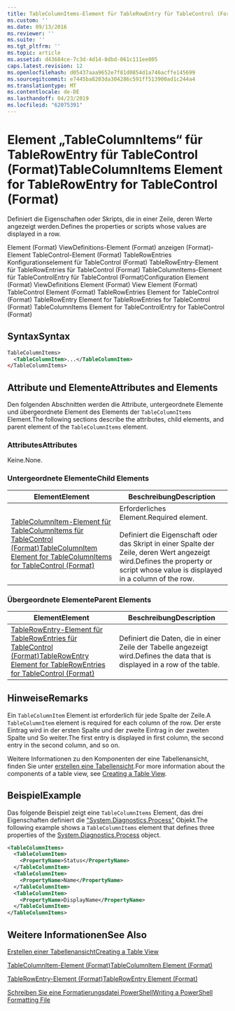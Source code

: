 ```yaml
---
title: TableColumnItems-Element für TableRowEntry für TableControl (Format) | Microsoft-Dokumentation
ms.custom: ''
ms.date: 09/13/2016
ms.reviewer: ''
ms.suite: ''
ms.tgt_pltfrm: ''
ms.topic: article
ms.assetid: d43684ce-7c3d-4d14-8dbd-061c111ee805
caps.latest.revision: 12
ms.openlocfilehash: d05437aaa9652e7f81d0854d1a746acffe145699
ms.sourcegitcommit: e7445ba8203da304286c591ff513900ad1c244a4
ms.translationtype: MT
ms.contentlocale: de-DE
ms.lasthandoff: 04/23/2019
ms.locfileid: "62075391"
---
```

# <a name="tablecolumnitems-element-for-tablerowentry-for-tablecontrol-format"></a><span data-ttu-id="c40ab-102">Element „TableColumnItems“ für TableRowEntry für TableControl (Format)</span><span class="sxs-lookup"><span data-stu-id="c40ab-102">TableColumnItems Element for TableRowEntry for TableControl (Format)</span></span>

<span data-ttu-id="c40ab-103">Definiert die Eigenschaften oder Skripts, die in einer Zeile, deren Werte angezeigt werden.</span><span class="sxs-lookup"><span data-stu-id="c40ab-103">Defines the properties or scripts whose values are displayed in a row.</span></span>

<span data-ttu-id="c40ab-104">Element (Format) ViewDefinitions-Element (Format) anzeigen (Format)-Element TableControl-Element (Format) TableRowEntries Konfigurationselement für TableControl (Format) TableRowEntry-Element für TableRowEntries für TableControl (Format) TableColumnItems-Element für TableControlEntry für TableControl (Format)</span><span class="sxs-lookup"><span data-stu-id="c40ab-104">Configuration Element (Format) ViewDefinitions Element (Format) View Element (Format) TableControl Element (Format) TableRowEntries Element for TableControl (Format) TableRowEntry Element for TableRowEntries for TableControl (Format) TableColumnItems Element for TableControlEntry for TableControl (Format)</span></span>

## <a name="syntax"></a><span data-ttu-id="c40ab-105">Syntax</span><span class="sxs-lookup"><span data-stu-id="c40ab-105">Syntax</span></span>

```xml
TableColumnItems>
  <TableColumnItem>...</TableColumnItem>
</TableColumnItems>
```

## <a name="attributes-and-elements"></a><span data-ttu-id="c40ab-106">Attribute und Elemente</span><span class="sxs-lookup"><span data-stu-id="c40ab-106">Attributes and Elements</span></span>

<span data-ttu-id="c40ab-107">Den folgenden Abschnitten werden die Attribute, untergeordnete Elemente und übergeordnete Element des Elements der `TableColumnItems` Element.</span><span class="sxs-lookup"><span data-stu-id="c40ab-107">The following sections describe the attributes, child elements, and parent element of the `TableColumnItems` element.</span></span>

### <a name="attributes"></a><span data-ttu-id="c40ab-108">Attributes</span><span class="sxs-lookup"><span data-stu-id="c40ab-108">Attributes</span></span>

<span data-ttu-id="c40ab-109">Keine.</span><span class="sxs-lookup"><span data-stu-id="c40ab-109">None.</span></span>

### <a name="child-elements"></a><span data-ttu-id="c40ab-110">Untergeordnete Elemente</span><span class="sxs-lookup"><span data-stu-id="c40ab-110">Child Elements</span></span>

|<span data-ttu-id="c40ab-111">Element</span><span class="sxs-lookup"><span data-stu-id="c40ab-111">Element</span></span>|<span data-ttu-id="c40ab-112">Beschreibung</span><span class="sxs-lookup"><span data-stu-id="c40ab-112">Description</span></span>|
|-------------|-----------------|
|[<span data-ttu-id="c40ab-113">TableColumnItem-Element für TableColumnItems für TableControl (Format)</span><span class="sxs-lookup"><span data-stu-id="c40ab-113">TableColumnItem Element for TableColumnItems for TableControl (Format)</span></span>](./tablecolumnitem-element-for-tablecolumnitems-for-tablecontrol-format.md)|<span data-ttu-id="c40ab-114">Erforderliches Element.</span><span class="sxs-lookup"><span data-stu-id="c40ab-114">Required element.</span></span><br /><br /> <span data-ttu-id="c40ab-115">Definiert die Eigenschaft oder das Skript in einer Spalte der Zeile, deren Wert angezeigt wird.</span><span class="sxs-lookup"><span data-stu-id="c40ab-115">Defines the property or script whose value is displayed in a column of the row.</span></span>|

### <a name="parent-elements"></a><span data-ttu-id="c40ab-116">Übergeordnete Elemente</span><span class="sxs-lookup"><span data-stu-id="c40ab-116">Parent Elements</span></span>

|<span data-ttu-id="c40ab-117">Element</span><span class="sxs-lookup"><span data-stu-id="c40ab-117">Element</span></span>|<span data-ttu-id="c40ab-118">Beschreibung</span><span class="sxs-lookup"><span data-stu-id="c40ab-118">Description</span></span>|
|-------------|-----------------|
|[<span data-ttu-id="c40ab-119">TableRowEntry-Element für TableRowEntries für TableControl (Format)</span><span class="sxs-lookup"><span data-stu-id="c40ab-119">TableRowEntry Element for TableRowEntries for TableControl (Format)</span></span>](./tablerowentry-element-for-tablerowentries-for-tablecontrol-format.md)|<span data-ttu-id="c40ab-120">Definiert die Daten, die in einer Zeile der Tabelle angezeigt wird.</span><span class="sxs-lookup"><span data-stu-id="c40ab-120">Defines the data that is displayed in a row of the table.</span></span>|

## <a name="remarks"></a><span data-ttu-id="c40ab-121">Hinweise</span><span class="sxs-lookup"><span data-stu-id="c40ab-121">Remarks</span></span>

<span data-ttu-id="c40ab-122">Ein `TableColumnItem` Element ist erforderlich für jede Spalte der Zeile.</span><span class="sxs-lookup"><span data-stu-id="c40ab-122">A `TableColumnItem` element is required for each column of the row.</span></span> <span data-ttu-id="c40ab-123">Der erste Eintrag wird in der ersten Spalte und der zweite Eintrag in der zweiten Spalte und So weiter.</span><span class="sxs-lookup"><span data-stu-id="c40ab-123">The first entry is displayed in first column, the second entry in the second column, and so on.</span></span>

<span data-ttu-id="c40ab-124">Weitere Informationen zu den Komponenten der eine Tabellenansicht, finden Sie unter [erstellen eine Tabellensicht](./creating-a-table-view.md).</span><span class="sxs-lookup"><span data-stu-id="c40ab-124">For more information about the components of a table view, see [Creating a Table View](./creating-a-table-view.md).</span></span>

## <a name="example"></a><span data-ttu-id="c40ab-125">Beispiel</span><span class="sxs-lookup"><span data-stu-id="c40ab-125">Example</span></span>

<span data-ttu-id="c40ab-126">Das folgende Beispiel zeigt eine `TableColumnItems` Element, das drei Eigenschaften definiert die ["System.Diagnostics.Process"](/dotnet/api/System.Diagnostics.Process) Objekt.</span><span class="sxs-lookup"><span data-stu-id="c40ab-126">The following example shows a `TableColumnItems` element that defines three properties of the [System.Diagnostics.Process](/dotnet/api/System.Diagnostics.Process) object.</span></span>

```xml
<TableColumnItems>
  <TableColumnItem>
    <PropertyName>Status</PropertyName>
  </TableColumnItem>
  <TableColumnItem>
    <PropertyName>Name</PropertyName>
  </TableColumnItem>
  <TableColumnItem>
    <PropertyName>DisplayName</PropertyName>
  </TableColumnItem>
</TableColumnItems>

```

## <a name="see-also"></a><span data-ttu-id="c40ab-127">Weitere Informationen</span><span class="sxs-lookup"><span data-stu-id="c40ab-127">See Also</span></span>

[<span data-ttu-id="c40ab-128">Erstellen einer Tabellenansicht</span><span class="sxs-lookup"><span data-stu-id="c40ab-128">Creating a Table View</span></span>](./creating-a-table-view.md)

[<span data-ttu-id="c40ab-129">TableColumnItem-Element (Format)</span><span class="sxs-lookup"><span data-stu-id="c40ab-129">TableColumnItem Element (Format)</span></span>](./tablecolumnitem-element-for-tablecolumnitems-for-tablecontrol-format.md)

[<span data-ttu-id="c40ab-130">TableRowEntry-Element (Format)</span><span class="sxs-lookup"><span data-stu-id="c40ab-130">TableRowEntry Element (Format)</span></span>](./tablerowentry-element-for-tablerowentries-for-tablecontrol-format.md)

[<span data-ttu-id="c40ab-131">Schreiben Sie eine Formatierungsdatei PowerShell</span><span class="sxs-lookup"><span data-stu-id="c40ab-131">Writing a PowerShell Formatting File</span></span>](./writing-a-powershell-formatting-file.md)
